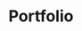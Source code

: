 ---
title: Portfolio
layout: collection
permalink: /portfolio
collection: portfolio
entries_layout: grid
classes: wide
---